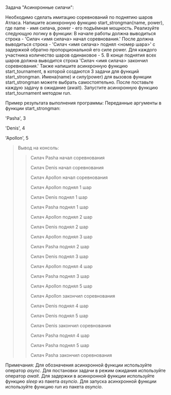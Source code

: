 Задача "Асинхронные силачи":

Необходимо сделать имитацию соревнований по поднятию шаров Атласа.
Напишите асинхронную функцию start_strongman(name, power), где name - имя силача, power - его подъёмная мощность.
Реализуйте следующую логику в функции:
В начале работы должна выводиться строка - 'Силач <имя силача> начал соревнования.'
После должна выводиться строка - 'Силач <имя силача> поднял <номер шара>' с задержкой обратно пропорциональной его 
силе power. Для каждого участника количество шаров одинаковое - 5.
В конце поднятия всех шаров должна выводится строка 'Силач <имя силача> закончил соревнования.'
Также напишите асинхронную функцию start_tournament, в которой создаются 3 задачи для функций start_strongman.
Имена(name) и силу(power) для вызовов функции start_strongman можете выбрать самостоятельно.
После поставьте каждую задачу в ожидание (await).
Запустите асинхронную функцию start_tournament методом run.

Пример результата выполнения программы:
Переданные аргументы в функции start_strongman:

'Pasha', 3

'Denis', 4

'Apollon', 5

> Вывод на консоль:
>>Силач Pasha начал соревнования
>>
>>Силач Denis начал соревнования
>>
>>Силач Apollon начал соревнования
>>
>>Силач Apollon поднял 1 шар
>>
>>Силач Denis поднял 1 шар
>>
>>Силач Pasha поднял 1 шар
>>
>>Силач Apollon поднял 2 шар
>>
>>Силач Denis поднял 2 шар
>>
>>Силач Apollon поднял 3 шар
>>
>>Силач Pasha поднял 2 шар
>>
>>Силач Denis поднял 3 шар
>>
>>Силач Apollon поднял 4 шар
>>
>>Силач Pasha поднял 3 шар
>>
>>Силач Apollon поднял 5 шар
>>
>>Силач Apollon закончил соревнования
>>
>>Силач Denis поднял 4 шар
>>
>>Силач Denis поднял 5 шар
>>
>>Силач Denis закончил соревнования
>>
>>Силач Pasha поднял 4 шар
>>
>>Силач Pasha поднял 5 шар
>>
>>Силач Pasha закончил соревнования

Примечания:
Для обозначения асинхронной функции используйте оператор _async_.
Для постановки задачи в режим ожидания используйте оператор _await_.
Для задержки в асинхронной функции используйте функцию _sleep_ из пакета _asyncio_.
Для запуска асинхронной функции используйте функцию _run_ из пакета _asyncio_.
